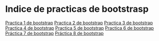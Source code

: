 # Indice de practicas de bootstrasp
<a href="https://alarena.github.io/16abril.html">Practica 1 de bootstrap</a> 
<a href="https://alarena.github.io/PRACTICA%202.html">Practica 2 de bootstrap</a> 
<a href="https://alarena.github.io/practicabootstrap.html">Practica 3 de bootstrap</a>
<a href="https://alarena.github.io/PRACTICA 4.html">Practica 4 de bootstrap</a>
<a href="https://alarena.github.io/Practica #5.html">Practica 5 de bootstrap</a>
<a href="https://alarena.github.io/PRACTICA%206.html">Practica 6 de bootstrap</a>
<a href="https://alarena.github.io/practica7.html">Práctica 7 de bootstrap</a>
<a href="https://alarena.github.io/Pr%C3%A1ctica%208%20de%20bootstrap.html">Práctica 8 de bootstrap</a>
